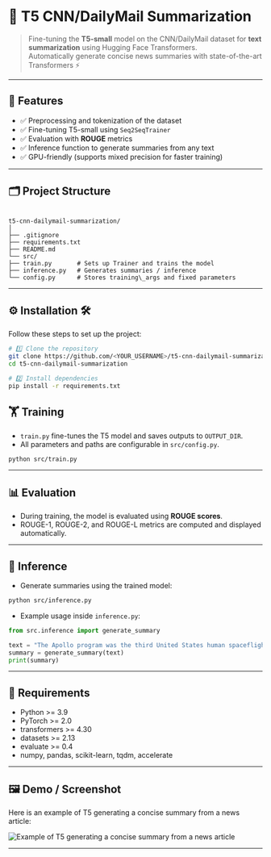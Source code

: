 
# 📝 T5 CNN/DailyMail Summarization

> Fine-tuning the **T5-small** model on the CNN/DailyMail dataset for **text summarization** using Hugging Face Transformers.  
> Automatically generate concise news summaries with state-of-the-art Transformers ⚡

---

## 🚀 Features
- ✅ Preprocessing and tokenization of the dataset
- ✅ Fine-tuning T5-small using `Seq2SeqTrainer`
- ✅ Evaluation with **ROUGE** metrics
- ✅ Inference function to generate summaries from any text
- ✅ GPU-friendly (supports mixed precision for faster training)

---

## 🗂 Project Structure

```

t5-cnn-dailymail-summarization/
│
├── .gitignore
├── requirements.txt
├── README.md
└── src/
├── train.py       # Sets up Trainer and trains the model
├── inference.py   # Generates summaries / inference
└── config.py      # Stores training\_args and fixed parameters

```

---

## ⚙️ Installation 🛠️

Follow these steps to set up the project:

```bash
# 1️⃣ Clone the repository
git clone https://github.com/<YOUR_USERNAME>/t5-cnn-dailymail-summarization.git
cd t5-cnn-dailymail-summarization

# 2️⃣ Install dependencies
pip install -r requirements.txt


````


## 🏋️ Training

* `train.py` fine-tunes the T5 model and saves outputs to `OUTPUT_DIR`.
* All parameters and paths are configurable in `src/config.py`.

```bash
python src/train.py
```

---

## 📊 Evaluation

* During training, the model is evaluated using **ROUGE scores**.
* ROUGE-1, ROUGE-2, and ROUGE-L metrics are computed and displayed automatically.

---

## 🤖 Inference

* Generate summaries using the trained model:

```bash
python src/inference.py
```

* Example usage inside `inference.py`:

```python
from src.inference import generate_summary

text = "The Apollo program was the third United States human spaceflight program..."
summary = generate_summary(text)
print(summary)
```

---

## 📌 Requirements

* Python >= 3.9
* PyTorch >= 2.0
* transformers >= 4.30
* datasets >= 2.13
* evaluate >= 0.4
* numpy, pandas, scikit-learn, tqdm, accelerate

---


## 🖼️ Demo / Screenshot

Here is an example of T5 generating a concise summary from a news article:

![Example of T5 generating a concise summary from a news article]([src/demo.png](https://github.com/Ycmmn/t5-cnn-dailymail-summarization/blob/main/demo.jpg))

---







